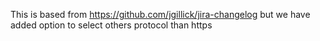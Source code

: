 This is based from https://github.com/jgillick/jira-changelog but we have added option to select others protocol than https
